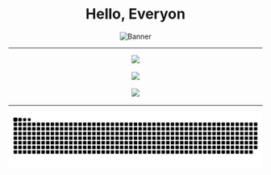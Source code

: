 <h1 align="center">Hello, Everyon</h1>

<p align="center">
  <img src="https://link-to-your-cool-image.gif" width="600" alt="Banner" />
</p>

---

<p align="center">
  <img src="https://github-readme-stats.vercel.app/api/top-langs/?username=crashyet&layout=compact&theme=tokyonight"/>
</p>

<p align="center">
  <img src="https://github-readme-stats.vercel.app/api?username=crashyet&show_icons=true&theme=tokyonight" />
</p>

<p align="center">
  <img src="https://github-readme-streak-stats.herokuapp.com/?user=crashyet&theme=tokyonight"/>
</p>

---

<p align="center">
  <img src="https://github.com/platane/snk/raw/output/github-contribution-grid-snake.svg" alt="snake"/>
</p>
